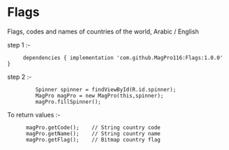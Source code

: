 # Flags
Flags, codes and names of countries of the world, Arabic / English

step 1 :-

         dependencies { implementation 'com.github.MagPro116:Flags:1.0.0' }
           
step 2 :-

             Spinner spinner = findViewById(R.id.spinner);
             MagPro magPro = new MagPro(this,spinner);
             magPro.fillSpinner();
             
       

To return values :-

          magPro.getCode();    // String country code
          magPro.getName();    // String country name
          magPro.getFlag();    // Bitmap country flag
